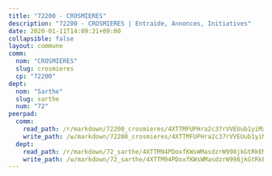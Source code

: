 ```yaml
---
title: "72200 - CROSMIERES"
description: "72200 - CROSMIERES | Entraide, Annonces, Initiatives"
date: 2020-01-11T14:09:21+09:00
collapsible: false
layout: commune
comm:
  nom: "CROSMIERES"
  slug: crosmieres
  cp: "72200"
dept:
  nom: "Sarthe"
  slug: sarthe
  num: "72"
peerpad:
  comm:
    read_path: /r/markdown/72200_crosmieres/4XTTMFUPHra2c37rVVEUub1yiMx3HUh6ZayiR2217XADonpRL
    write_path: /w/markdown/72200_crosmieres/4XTTMFUPHra2c37rVVEUub1yiMx3HUh6ZayiR2217XADonpRL-K3TgTvTAUMjN4RY1M5Km5xrZPMaW3NJH8szf6jTh1DacdYxruNC822Mc8CswVDdmWTVu7oDAEqzeQWjbvXD6teATk52k6LuT3oHYXbGAG2QUhpjms6vARSCTXsKEvi1Danv4WEs8
  dept:
    read_path: /r/markdown/72_sarthe/4XTTM94PDoxfKWsWMasdzrW998jkGtRkEM3CSUC42xSpuJKZ5
    write_path: /w/markdown/72_sarthe/4XTTM94PDoxfKWsWMasdzrW998jkGtRkEM3CSUC42xSpuJKZ5-K3TgTpjFyG67yVeuXvSAfSYzY4Yx2FMtDhgpv5HM2EDBJRVMn95z33xx4XjRNYNVaVsBPQ1t4pG9MoyNqwTqa8mcnEUB8rK4BMVbvUhCtGWCPSFnDCaT8GJTyimDgsCirLN3zswh
---
```


